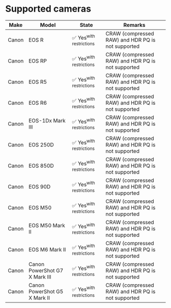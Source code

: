 # Supported cameras

| Make  | Model                         | State                             | Remarks                                           |
|-------|-------------------------------|-----------------------------------|---------------------------------------------------|
| Canon | EOS R                         | ✅ Yes<sup>with restrictions</sup> | CRAW (compressed RAW) and HDR PQ is not supported |
| Canon | EOS RP                        | ✅ Yes<sup>with restrictions</sup> | CRAW (compressed RAW) and HDR PQ is not supported |
| Canon | EOS R5                        | ✅ Yes<sup>with restrictions</sup> | CRAW (compressed RAW) and HDR PQ is not supported |
| Canon | EOS R6                        | ✅ Yes<sup>with restrictions</sup> | CRAW (compressed RAW) and HDR PQ is not supported |
| Canon | EOS-1Dx Mark III              | ✅ Yes<sup>with restrictions</sup> | CRAW (compressed RAW) and HDR PQ is not supported |
| Canon | EOS 250D                      | ✅ Yes<sup>with restrictions</sup> | CRAW (compressed RAW) and HDR PQ is not supported |
| Canon | EOS 850D                      | ✅ Yes<sup>with restrictions</sup> | CRAW (compressed RAW) and HDR PQ is not supported |
| Canon | EOS 90D                       | ✅ Yes<sup>with restrictions</sup> | CRAW (compressed RAW) and HDR PQ is not supported |
| Canon | EOS M50                       | ✅ Yes<sup>with restrictions</sup> | CRAW (compressed RAW) and HDR PQ is not supported |
| Canon | EOS M50 Mark II               | ✅ Yes<sup>with restrictions</sup> | CRAW (compressed RAW) and HDR PQ is not supported |
| Canon | EOS M6 Mark II                | ✅ Yes<sup>with restrictions</sup> | CRAW (compressed RAW) and HDR PQ is not supported |
| Canon | Canon PowerShot G7 X Mark III | ✅ Yes<sup>with restrictions</sup> | CRAW (compressed RAW) and HDR PQ is not supported |
| Canon | Canon PowerShot G5 X Mark II  | ✅ Yes<sup>with restrictions</sup> | CRAW (compressed RAW) and HDR PQ is not supported |
